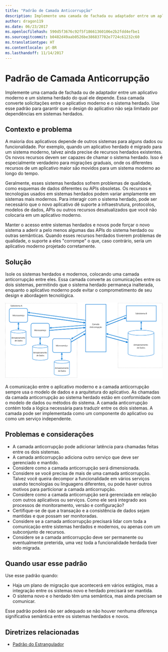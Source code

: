 ```yaml
---
title: "Padrão de Camada Anticorrupção"
description: Implemente uma camada de fachada ou adaptador entre um aplicativo moderno e um sistema herdado.
author: dragon119
ms.date: 06/23/2017
ms.openlocfilehash: 590d5f3676c92f5f18661360106e2b2fdd4efbe1
ms.sourcegitcommit: b0482d49aab0526be386837702e7724c61232c60
ms.translationtype: HT
ms.contentlocale: pt-BR
ms.lasthandoff: 11/14/2017
---
```

# <a name="anti-corruption-layer-pattern"></a>Padrão de Camada Anticorrupção

Implemente uma camada de fachada ou de adaptador entre um aplicativo moderno e um sistema herdado do qual ele depende. Essa camada converte solicitações entre o aplicativo moderno e o sistema herdado. Use esse padrão para garantir que o design do aplicativo não seja limitado por dependências em sistemas herdados.

## <a name="context-and-problem"></a>Contexto e problema

A maioria dos aplicativos depende de outros sistemas para alguns dados ou funcionalidade. Por exemplo, quando um aplicativo herdado é migrado para um sistema moderno, talvez ainda precise de recursos herdados existentes. Os novos recursos devem ser capazes de chamar o sistema herdado. Isso é especialmente verdadeiro para migrações graduais, onde os diferentes recursos de um aplicativo maior são movidos para um sistema moderno ao longo do tempo.

Geralmente, esses sistemas herdados sofrem problemas de qualidade, como esquemas de dados diferentes ou APIs obsoletas. Os recursos e tecnologias usados em sistemas herdados podem variar amplamente em sistemas mais modernos. Para interagir com o sistema herdado, pode ser necessário que o novo aplicativo dê suporte a infraestrutura, protocolos, modelos de dados, APIs ou outros recursos desatualizados que você não colocaria em um aplicativo moderno.

Manter o acesso entre sistemas herdados e novos pode forçar o novo sistema a aderir a pelo menos algumas das APIs do sistema herdado ou outras semânticas. Quando esses recursos herdados tiverem problemas de qualidade, o suporte a eles "corrompe" o que, caso contrário, seria um aplicativo moderno projetado corretamente. 

## <a name="solution"></a>Solução

Isole os sistemas herdados e modernos, colocando uma camada anticorrupção entre eles. Essa camada converte as comunicações entre os dois sistemas, permitindo que o sistema herdado permaneça inalterada, enquanto o aplicativo moderno pode evitar o comprometimento de seu design e abordagem tecnológica.

![](./_images/anti-corruption-layer.png) 

A comunicação entre o aplicativo moderno e a camada anticorrupção sempre usa o modelo de dados e a arquitetura do aplicativo. As chamadas da camada anticorrupção ao sistema herdado estão em conformidade com o modelo de dados ou métodos do sistema. A camada anticorrupção contém toda a lógica necessária para traduzir entre os dois sistemas. A camada pode ser implementada como um componente do aplicativo ou como um serviço independente.

## <a name="issues-and-considerations"></a>Problemas e considerações

- A camada anticorrupção pode adicionar latência para chamadas feitas entre os dois sistemas.
- A camada anticorrupção adiciona outro serviço que deve ser gerenciado e mantido.
- Considere como a camada anticorrupção será dimensionada.
- Considere se você precisa de mais de uma camada anticorrupção. Talvez você queira decompor a funcionalidade em vários serviços usando tecnologias ou linguagens diferentes, ou pode haver outros motivos para particionar a camada anticorrupção.
- Considere como a camada anticorrupção será gerenciada em relação com outros aplicativos ou serviços. Como ele será integrado aos processos de monitoramento, versão e configuração?
- Certifique-se de que a transação e a consistência de dados sejam mantidas e que possam ser monitoradas.
- Considere se a camada anticorrupção precisará lidar com toda a comunicação entre sistemas herdados e modernos, ou apenas com um subconjunto de recursos. 
- Considere se a camada anticorrupção deve ser permanente ou eventualmente preterida, uma vez toda a funcionalidade herdada tiver sido migrada.

## <a name="when-to-use-this-pattern"></a>Quando usar esse padrão

Use esse padrão quando:

- Haja um plano de migração que acontecerá em vários estágios, mas a integração entre os sistemas novo e herdado precisará ser mantida.
- O sistema novo e o herdado têm uma semântica, mas ainda precisam se comunicar.

Esse padrão poderá não ser adequado se não houver nenhuma diferença significativa semântica entre os sistemas herdados e novos. 

## <a name="related-guidance"></a>Diretrizes relacionadas

- [Padrão do Estrangulador][strangler]

[strangler]: ./strangler.md
